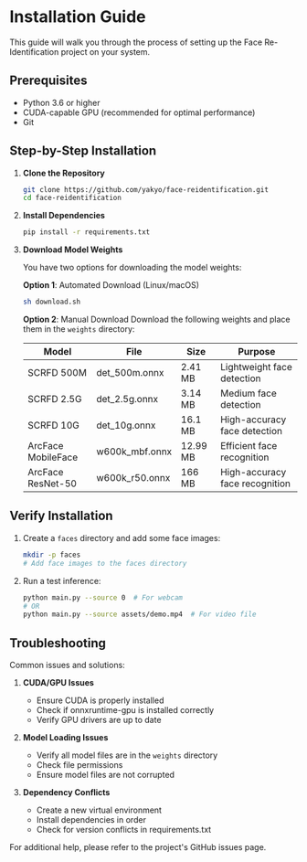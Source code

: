 # Installation Guide

This guide will walk you through the process of setting up the Face Re-Identification project on your system.

## Prerequisites

- Python 3.6 or higher
- CUDA-capable GPU (recommended for optimal performance)
- Git

## Step-by-Step Installation

1. **Clone the Repository**
   ```bash
   git clone https://github.com/yakyo/face-reidentification.git
   cd face-reidentification
   ```

2. **Install Dependencies**
   ```bash
   pip install -r requirements.txt
   ```

3. **Download Model Weights**

   You have two options for downloading the model weights:

   **Option 1**: Automated Download (Linux/macOS)
   ```bash
   sh download.sh
   ```

   **Option 2**: Manual Download
   Download the following weights and place them in the `weights` directory:

   | Model | File | Size | Purpose |
   |-------|------|------|---------|
   | SCRFD 500M | det_500m.onnx | 2.41 MB | Lightweight face detection |
   | SCRFD 2.5G | det_2.5g.onnx | 3.14 MB | Medium face detection |
   | SCRFD 10G | det_10g.onnx | 16.1 MB | High-accuracy face detection |
   | ArcFace MobileFace | w600k_mbf.onnx | 12.99 MB | Efficient face recognition |
   | ArcFace ResNet-50 | w600k_r50.onnx | 166 MB | High-accuracy face recognition |

## Verify Installation

1. Create a `faces` directory and add some face images:
   ```bash
   mkdir -p faces
   # Add face images to the faces directory
   ```

2. Run a test inference:
   ```bash
   python main.py --source 0  # For webcam
   # OR
   python main.py --source assets/demo.mp4  # For video file
   ```

## Troubleshooting

Common issues and solutions:

1. **CUDA/GPU Issues**
   - Ensure CUDA is properly installed
   - Check if onnxruntime-gpu is installed correctly
   - Verify GPU drivers are up to date

2. **Model Loading Issues**
   - Verify all model files are in the `weights` directory
   - Check file permissions
   - Ensure model files are not corrupted

3. **Dependency Conflicts**
   - Create a new virtual environment
   - Install dependencies in order
   - Check for version conflicts in requirements.txt

For additional help, please refer to the project's GitHub issues page.
